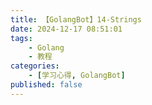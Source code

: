 ```yaml
---
title: 【GolangBot】14-Strings
date: 2024-12-17 08:51:01
tags: 
    - Golang
    - 教程
categories:
    - [学习心得, GolangBot]
published: false
---
```

